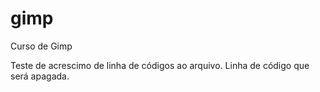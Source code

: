# gimp
 Curso de Gimp

 Teste de acrescimo de linha de códigos ao arquivo.
 Linha de código que será apagada.

